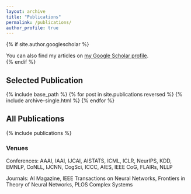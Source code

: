 ```yaml
---
layout: archive
title: "Publications"
permalink: /publications/
author_profile: true
---
```


{% if site.author.googlescholar %}
  <div class="wordwrap">You can also find my articles on <a href="{{site.author.googlescholar}}">my Google Scholar profile</a>.</div>
{% endif %}

## Selected Publication 

{% include base_path %}
{% for post in site.publications reversed %}
  {% include archive-single.html %}
{% endfor %}

## All Publications

{% include publications %}

### Venues 

Conferences: AAAI, IAAI, IJCAI, AISTATS, ICML, ICLR, NeurIPS, KDD, EMNLP, CoNLL, IJCNN, CogSci, ICCC, AIES, IEEE CoG, FLAIRs, NLLP 

Journals: AI Magazine, IEEE Transactions on Neural Networks, Frontiers in Theory of Neural Networks, PLOS Complex Systems
